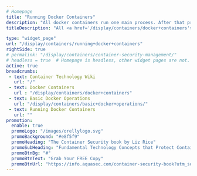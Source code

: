 ```yaml
---
# Homepage
title: "Running Docker Containers"
description: "All docker containers run one main process. After that process is complete the container stops running. This page gathers resources about how to run docker containers on different operating systems, including useful docker commands."
titleDescription: "All <a href='/display/containers/docker+containers'>docker</a> containers run one main process. After that process is complete the container stops running. This page gathers resources about how to run<a href='/display/containers/docker+containers'> docker containers</a> on different <a href='/display/containers/docker+on+mac'>operating systems</a>, including useful docker commands." 

type: "widget_page"
url: "/display/containers/running+docker+containers" 
rightSide: true 
# permalink: "/display/containers/container-security-management/"
# headless = true  # Homepage is headless, other widget pages are not.
active: true
breadcrumbs:
 - text: Container Technology Wiki
   url: "/"
 - text: Docker Containers
   url : "/display/containers/docker+containers"
 - text: Basic Docker Operations
   url: "/display/containers/basic+docker+operations/"
 - text: Running Docker Containers
   url: ""
promotion:
  enable: true
  promoLogo: "/images/orellylogo.svg"
  promoBackground: "#e8f5f9"
  promoHeading: "The Container Security book by Liz Rice"
  promoSubHeading: "Fundamental Technology Concepts that Protect Containerized Applications"
  promoBtnBg: "#"
  promoBtnText: "Grab Your FREE Copy"
  promoBtnUrl: "https://info.aquasec.com/container-security-book?utm_source=wiki"
---
```




